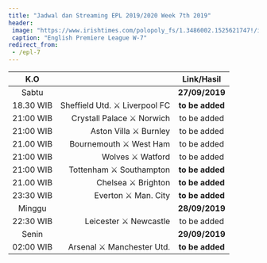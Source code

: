 ```yaml
---
title: "Jadwal dan Streaming EPL 2019/2020 Week 7th 2019"
header:
 image: "https://www.irishtimes.com/polopoly_fs/1.3486002.1525621747!/image/image.jpg_gen/derivatives/landscape_620/image.jpg"
 caption: "English Premiere League W-7"
redirect_from:
 - /epl-7
---
```


|K.O||Link/Hasil|
|:---:|---:|:---:|
|Sabtu||**27/09/2019**|
|18.30 WIB|Sheffield Utd. ⚔️ Liverpool FC|**to be added**|
|21:00 WIB|Crystall Palace ⚔️ Norwich|to be added|
|21:00 WIB|Aston Villa ⚔️ Burnley|to be added|
|21.00 WIB|Bournemouth ⚔️ West Ham|to be added|
|21:00 WIB|Wolves ⚔️ Watford|to be added|
|21:00 WIB|Tottenham ⚔️ Southampton|**to be added**|
|21.00 WIB|Chelsea ⚔️ Brighton|**to be added**|
|23:30 WIB|Everton ⚔️ Man. City|**to be added**|
|Minggu||**28/09/2019**|
|22:30 WIB|Leicester ⚔️ Newcastle|to be added|
|Senin||**29/09/2019**|
|02:00 WIB|Arsenal ⚔️ Manchester Utd.|**to be added**|

